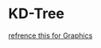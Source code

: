 # KD-Tree
[refrence this for Graphics](https://www.datasciencecentral.com/profiles/blogs/implementing-kd-tree-for-fast-range-search-nearest-neighbor)
